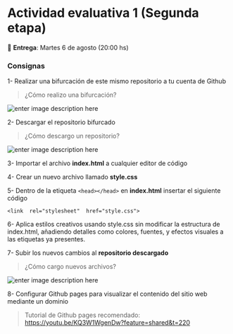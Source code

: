 # Actividad evaluativa 1 (Segunda etapa)
📅 **Entrega**: Martes 6 de agosto (20:00 hs)

### Consignas

1- Realizar una bifurcación de este mismo repositorio a tu cuenta de Github
>  ¿Cómo realizo una bifurcación?
>  
![enter image description here](https://graphite.dev/images/content/guides/git-forking/git_fork_button.png)

2- Descargar el repositorio bifurcado
>  ¿Cómo descargo un repositorio?

![enter image description here](https://sites.northwestern.edu/researchcomputing/files/2021/05/github.png)

3- Importar el archivo **index.html** a cualquier editor de código

4- Crear un nuevo archivo llamado **style.css** 

5- Dentro de la etiqueta `<head></head>` en **index.html** insertar el siguiente código

    <link  rel="stylesheet"  href="style.css">
6- Aplica estilos creativos usando style.css sin modificar la estructura de index.html, añadiendo detalles como colores, fuentes, y efectos visuales a las etiquetas ya presentes.

7- Subir los nuevos cambios al **repositorio descargado**

> ¿Cómo cargo nuevos archivos?

![enter image description here](https://cdn0.tnwcdn.com/wp-content/blogs.dir/1/files/2016/02/a888b59e-d004-11e5-80a6-e9f32f17c4d5.gif)

8- Configurar Github pages para visualizar el contenido del sitio web mediante un dominio 

> Tutorial de Github pages recomendado: https://youtu.be/KQ3W1WgenDw?feature=shared&t=220
